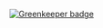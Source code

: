 

[![Greenkeeper badge](https://badges.greenkeeper.io/leizongmin/nodejs-web-project-best-practice.svg)](https://greenkeeper.io/)